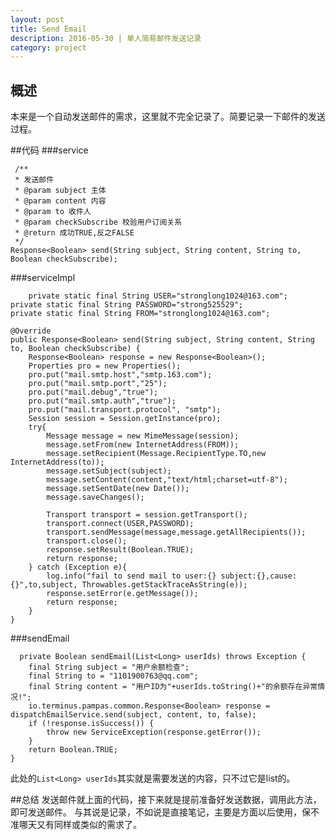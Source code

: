 ```yaml
---
layout: post
title: Send Email
description: 2016-05-30 | 单人简易邮件发送记录
category: project
---
```


## 概述
本来是一个自动发送邮件的需求，这里就不完全记录了。简要记录一下邮件的发送过程。

##代码
###service

	 /**
     * 发送邮件
     * @param subject 主体
     * @param content 内容
     * @param to 收件人
     * @param checkSubscribe 校验用户订阅关系
     * @return 成功TRUE,反之FALSE
     */
    Response<Boolean> send(String subject, String content, String to, Boolean checkSubscribe);

###serviceImpl

	    private static final String USER="stronglong1024@163.com";
    private static final String PASSWORD="strong525529";
    private static final String FROM="stronglong1024@163.com";

    @Override
    public Response<Boolean> send(String subject, String content, String to, Boolean checkSubscribe) {
        Response<Boolean> response = new Response<Boolean>();
        Properties pro = new Properties();
        pro.put("mail.smtp.host","smtp.163.com");
        pro.put("mail.smtp.port","25");
        pro.put("mail.debug","true");
        pro.put("mail.smtp.auth","true");
        pro.put("mail.transport.protocol", "smtp");
        Session session = Session.getInstance(pro);
        try{
            Message message = new MimeMessage(session);
            message.setFrom(new InternetAddress(FROM));
            message.setRecipient(Message.RecipientType.TO,new InternetAddress(to));
            message.setSubject(subject);
            message.setContent(content,"text/html;charset=utf-8");
            message.setSentDate(new Date());
            message.saveChanges();

            Transport transport = session.getTransport();
            transport.connect(USER,PASSWORD);
            transport.sendMessage(message,message.getAllRecipients());
            transport.close();
            response.setResult(Boolean.TRUE);
            return response;
        } catch (Exception e){
            log.info("fail to send mail to user:{} subject:{},cause:{}",to,subject, Throwables.getStackTraceAsString(e));
            response.setError(e.getMessage());
            return response;
        }
    }

###sendEmail

	  private Boolean sendEmail(List<Long> userIds) throws Exception {
        final String subject = "用户余额检查";
        final String to = "1101900763@qq.com";
        final String content = "用户ID为"+userIds.toString()+"的余额存在异常情况!";
        io.terminus.pampas.common.Response<Boolean> response = dispatchEmailService.send(subject, content, to, false);
        if (!response.isSuccess()) {
            throw new ServiceException(response.getError());
        }
        return Boolean.TRUE;
    }

此处的`List<Long> userIds`其实就是需要发送的内容，只不过它是list的。

##总结
发送邮件就上面的代码，接下来就是提前准备好发送数据，调用此方法，即可发送邮件。
与其说是记录，不如说是直接笔记，主要是方面以后使用，保不准哪天又有同样或类似的需求了。


[StrongL]:    http://stronglong.me  "StrongL"
